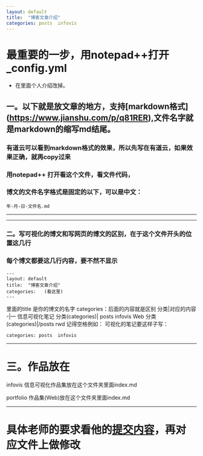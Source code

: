 ```yaml
---
layout: default
title:  "博客文章介绍"
categories: posts  infovis
---
```

# 最重要的一步，用notepad++打开_config.yml
- 在里面个人介绍改掉。

## 一。以下就是放文章的地方，支持[markdown格式] (https://www.jianshu.com/p/q81RER),文件名字就是markdown的缩写md结尾。

### 有道云可以看到markdown格式的效果，所以先写在有道云，如果效果正确，就再copy过来
### 用notepad++ 打开看这个文件，看文件代码，
### 博文的文件名字格式是固定的以下，可以是中文：

```
年-月-日-文件名.md
```
----
----
### 二。写可视化的博文和写网页的博文的区别，在于这个文件开头的位置这几行
### 每个博文都要这几行内容，要不然不显示
```
---
layout: default
title:  "博客文章介绍"
categories:   (看这里)
---
```
里面的title 是你的博文的名字
categories：后面的内容就是区别
分类|对应的内容
-|—
信息可视化笔记 分类(categories)| posts  infovis
Web  分类(categories)|/posts rwd 
记得空格例如：
可视化的笔记要这样子写：
```
categories: posts  infovis
```
----
# 三。作品放在
infovis 信息可视化作品集放在这个文件夹里面index.md

portfolio 作品集(Web)放在这个文件夹里面index.md


----

# 具体老师的要求看他的[提交内容](https://github.com/hanteng/hanteng.github.io/commits/master)，再对应文件上做修改
